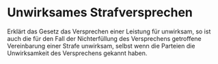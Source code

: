 # Unwirksames Strafversprechen

Erklärt das Gesetz das Versprechen einer Leistung für unwirksam, so ist auch die für den Fall der Nichterfüllung des Versprechens getroffene Vereinbarung einer Strafe unwirksam, selbst wenn die Parteien die Unwirksamkeit des Versprechens gekannt haben. 

